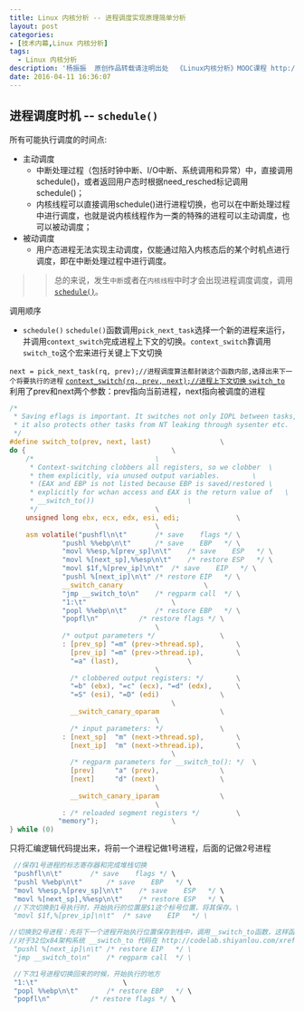 ```yaml
---
title: Linux 内核分析 -- 进程调度实现原理简单分析
layout: post
categories:
- [技术内幕,Linux 内核分析]
tags:
  - Linux 内核分析
description: '杨振振  原创作品转载请注明出处  《Linux内核分析》MOOC课程 http://www.xuetangx.com/courses/course-v1:ustcX+USTC001+_/about'
date: 2016-04-11 16:36:07
---
```



<!-- 理解Linux系统中进程调度的时机，可以在内核代码中搜索schedule()函数，看都是哪里调用了schedule()，判断我们课程内容中的总结是否准确；
使用gdb跟踪分析一个schedule()函数 ，验证您对Linux系统进程调度与进程切换过程的理解；推荐在实验楼Linux虚拟机环境下完成实验。
特别关注并仔细分析switch_to中的汇编代码，理解进程上下文的切换机制，以及与中断上下文切换的关系；
根据本周所学知识分析并理解Linux中进程调度与进程切换过程，
 -->

## 进程调度时机 -- `schedule()`

所有可能执行调度的时间点:

- 主动调度
    + 中断处理过程（包括时钟中断、I/O中断、系统调用和异常）中，直接调用schedule()，或者返回用户态时根据need_resched标记调用schedule()；
    + 内核线程可以直接调用schedule()进行进程切换，也可以在中断处理过程中进行调度，也就是说内核线程作为一类的特殊的进程可以主动调度，也可以被动调度；
- 被动调度
    + 用户态进程无法实现主动调度，仅能通过陷入内核态后的某个时机点进行调度，即在中断处理过程中进行调度。

>>总的来说，发生`中断`或者在`内核线程`中时才会出现进程调度调度，调用 [`schedule()`](http://codelab.shiyanlou.com/xref/linux-3.18.6/kernel/sched/core.c#2865)。

调用顺序

- `schedule()`
`schedule()`函数调用`pick_next_task`选择一个新的进程来运行，并调用`context_switch`完成进程上下文的切换。`context_switch`靠调用`switch_to`这个宏来进行关键上下文切换

`next = pick_next_task(rq, prev);//进程调度算法都封装这个函数内部,选择出来下一个将要执行的进程`
[`context_switch(rq, prev, next);//进程上下文切换` ](http://codelab.shiyanlou.com/xref/linux-3.18.6/kernel/sched/core.c#2834)
[`switch_to`](https://github.com/noname007/linux/blob/v3.18-rc6/arch/x86/include/asm/switch_to.h#L27-L77) 利用了prev和next两个参数：prev指向当前进程，next指向被调度的进程


```c 
/*
 * Saving eflags is important. It switches not only IOPL between tasks,
 * it also protects other tasks from NT leaking through sysenter etc.
 */
#define switch_to(prev, next, last)                 \
do {                                    \
    /*                              \
     * Context-switching clobbers all registers, so we clobber  \
     * them explicitly, via unused output variables.        \
     * (EAX and EBP is not listed because EBP is saved/restored \
     * explicitly for wchan access and EAX is the return value of   \
     * __switch_to())                       \
     */                             \
    unsigned long ebx, ecx, edx, esi, edi;              \
                                    \
    asm volatile("pushfl\n\t"       /* save    flags */ \
             "pushl %%ebp\n\t"      /* save    EBP   */ \
             "movl %%esp,%[prev_sp]\n\t"    /* save    ESP   */ \
             "movl %[next_sp],%%esp\n\t"    /* restore ESP   */ \
             "movl $1f,%[prev_ip]\n\t"  /* save    EIP   */ \
             "pushl %[next_ip]\n\t" /* restore EIP   */ \
             __switch_canary                    \
             "jmp __switch_to\n"    /* regparm call  */ \
             "1:\t"                     \
             "popl %%ebp\n\t"       /* restore EBP   */ \
             "popfl\n"          /* restore flags */ \
                                    \
             /* output parameters */                \
             : [prev_sp] "=m" (prev->thread.sp),        \
               [prev_ip] "=m" (prev->thread.ip),        \
               "=a" (last),                 \
                                    \
               /* clobbered output registers: */        \
               "=b" (ebx), "=c" (ecx), "=d" (edx),      \
               "=S" (esi), "=D" (edi)               \
                                        \
               __switch_canary_oparam               \
                                    \
               /* input parameters: */              \
             : [next_sp]  "m" (next->thread.sp),        \
               [next_ip]  "m" (next->thread.ip),        \
                                        \
               /* regparm parameters for __switch_to(): */  \
               [prev]     "a" (prev),               \
               [next]     "d" (next)                \
                                    \
               __switch_canary_iparam               \
                                    \
             : /* reloaded segment registers */         \
            "memory");                  \
} while (0)
```

只将汇编逻辑代码提出来，将前一个进程记做1号进程，后面的记做2号进程

```c
 //保存1号进程的标志寄存器和完成堆栈切换
 "pushfl\n\t"       /* save    flags */ \
 "pushl %%ebp\n\t"      /* save    EBP   */ \
 "movl %%esp,%[prev_sp]\n\t"    /* save    ESP   */ \
 "movl %[next_sp],%%esp\n\t"    /* restore ESP   */ \
 //下次切换到1号执行时，开始执行的位置是$1这个标号位置，将其保存。\
 "movl $1f,%[prev_ip]\n\t"  /* save    EIP   */ \

//切换到2号进程：先将下一个进程开始执行位置保存到栈中，调用__switch_to函数，这样函数执行完毕后执行ret,就将 next_ip 赋给了 eip \
//对于32位x84架构系统 __switch_to 代码在 http://codelab.shiyanlou.com/xref/linux-3.18.6/arch/x86/kernel/process_32.c#218 \
 "pushl %[next_ip]\n\t" /* restore EIP   */ \
 "jmp __switch_to\n"    /* regparm call  */ \

 //下次1号进程切换回来的时候，开始执行的地方
 "1:\t"                     \
 "popl %%ebp\n\t"       /* restore EBP   */ \
 "popfl\n"          /* restore flags */ \
```


<!-- ## gdb跟踪分析 `schedule()` 进程调度与进程切换过程



```

``` -->
<!-- 
## 分析switch_to中的汇编代码 ，进程上下文的切换机制，以及与中断上下文切换的关系 -->
